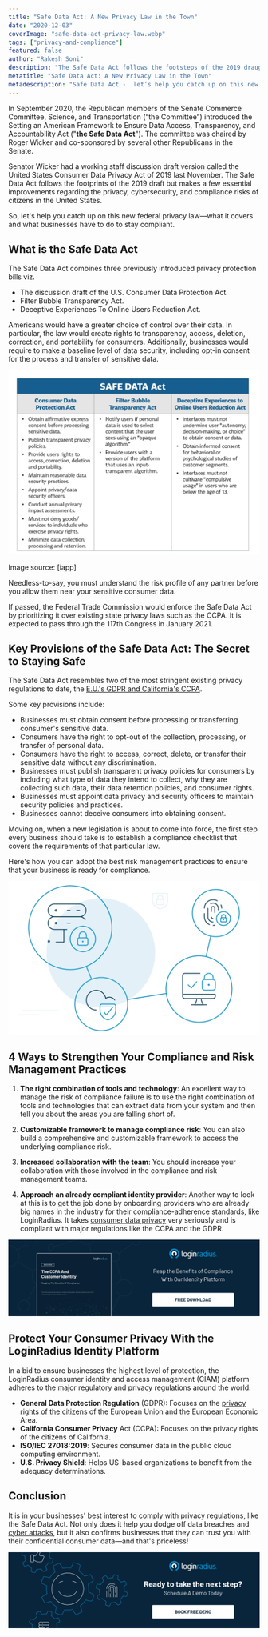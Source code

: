 ```yaml
---
title: "Safe Data Act: A New Privacy Law in the Town"
date: "2020-12-03"
coverImage: "safe-data-act-privacy-law.webp"
tags: ["privacy-and-compliance"]
featured: false 
author: "Rakesh Soni"
description: "The Safe Data Act follows the footsteps of the 2019 draught, but makes a few major changes to the threats of people in the United States to privacy, cybersecurity, and compliance."
metatitle: "Safe Data Act: A New Privacy Law in the Town"
metadescription: "Safe Data Act -  let’s help you catch up on this new federal privacy law. Find out its key provisions for Americans  and what businesses have to do to stay compliant."
---
```


In September 2020, the Republican members of the Senate Commerce Committee, Science, and Transportation (“the Committee”) introduced the Setting an American Framework to Ensure Data Access, Transparency, and Accountability Act ("**the Safe Data Act**"). The committee was chaired by Roger Wicker and co-sponsored by several other Republicans in the Senate.

Senator Wicker had a working staff discussion draft version called the United States Consumer Data Privacy Act of 2019 last November. The Safe Data Act follows the footprints of the 2019 draft but makes a few essential improvements regarding the privacy, cybersecurity, and compliance risks of citizens in the United States. 

So, let's help you catch up on this new federal privacy law—what it covers and what businesses have to do to stay compliant.


## What is the Safe Data Act

The Safe Data Act combines three previously introduced privacy protection bills viz. 


*   The discussion draft of the U.S. Consumer Data Protection Act. 
*   Filter Bubble Transparency Act.
*   Deceptive Experiences To Online Users Reduction Act.

Americans would have a greater choice of control over their data. In particular, the law would create rights to transparency, access, deletion, correction, and portability for consumers. Additionally, businesses would require to make a baseline level of data security, including opt-in consent for the process and transfer of sensitive data. 


![alt_text](safe-data-act.webp "safe-data-act")


Image source: [iapp]

Needless-to-say, you must understand the risk profile of any partner before you allow them near your sensitive consumer data. 

If passed, the Federal Trade Commission would enforce the Safe Data Act by prioritizing it over existing state privacy laws such as the CCPA. It is expected to pass through the 117th Congress in January 2021.


## Key Provisions of the Safe Data Act: The Secret to Staying Safe

The Safe Data Act resembles two of the most stringent existing privacy regulations to date, the [E.U.'s GDPR and California's CCPA](https://www.loginradius.com/blog/2019/09/ccpa-vs-gdpr-the-compliance-war/). 

Some key provisions include: 



*   Businesses must obtain consent before processing or transferring consumer's sensitive data.
*   Consumers have the right to opt-out of the collection, processing, or transfer of personal data.
*   Consumers have the right to access, correct, delete, or transfer their sensitive data without any discrimination.
*   Businesses must publish transparent privacy policies for consumers by including what type of data they intend to collect, why they are collecting such data, their data retention policies, and consumer rights. 
*   Businesses must appoint data privacy and security officers to maintain security policies and practices.
*   Businesses cannot deceive consumers into obtaining consent. 

Moving on, when a new legislation is about to come into force, the first step every business should take is to establish a compliance checklist that covers the requirements of that particular law. 

Here's how you can adopt the best risk management practices to ensure that your business is ready for compliance. 

![protect-your-consumer-privacy-with-loginradius](protect-your-consumer-privacy-with-loginradius.webp)


## 4 Ways to Strengthen Your Compliance and Risk Management Practices

1. **The right combination of tools and technology**: An excellent way to manage the risk of compliance failure is to use the right combination of tools and technologies that can extract data from your system and then tell you about the areas you are falling short of.

2. **Customizable framework to manage compliance risk**: You can also build a comprehensive and customizable framework to access the underlying compliance risk.

3. **Increased collaboration with the team**: You should increase your collaboration with those involved in the compliance and risk management teams. 

4. **Approach an already compliant identity provider**: Another way to look at this is to get the job done by onboarding providers who are already big names in the industry for their compliance-adherence standards, like LoginRadius. It takes [consumer data privacy](https://www.loginradius.com/blog/2020/06/consumer-data-privacy-security/) very seriously and is compliant with major regulations like the CCPA and the GDPR.

[![WP-The-CCPA-and-Customer-Identity-Reaping-the-Benefits-of-Compliance](WP-The-CCPA-and-Customer-Identity-Reaping-the-Benefits-of-Compliance.webp)](https://www.loginradius.com/resource/the-ccpa-and-customer-identity/)


## Protect Your Consumer Privacy With the LoginRadius Identity Platform 


In a bid to ensure businesses the highest level of protection, the LoginRadius consumer identity and access management (CIAM) platform adheres to the major regulatory and privacy regulations around the world. 



*   **General Data Protection Regulation** (GDPR): Focuses on the [privacy rights of the citizens](https://www.loginradius.com/gdpr-and-privacy/) of the European Union and the European Economic Area.
*   **California Consumer Privacy** Act (CCPA): Focuses on the privacy rights of the citizens of California.
*   **ISO/IEC 27018:2019**: Secures consumer data in the public cloud computing environment.
*   **U.S. Privacy Shield**: Helps US-based organizations to benefit from the adequacy determinations.


## Conclusion 

It is in your businesses' best interest to comply with privacy regulations, like the Safe Data Act. Not only does it help you dodge off data breaches and [cyber attacks](https://www.loginradius.com/blog/identity/cybersecurity-attacks-business/), but it also confirms businesses that they can trust you with their confidential consumer data—and that's priceless! 

[![book-a-demo-loginradius](../../assets/book-a-demo-loginradius.webp)](https://www.loginradius.com/contact-us?utm_source=blog&utm_medium=web&utm_campaign=safe-data-act)
